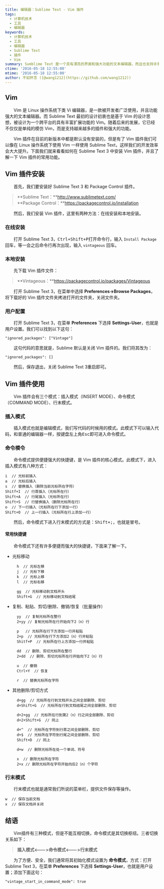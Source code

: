 ```yaml
---
title: 编辑器：Sublime Text - Vim 插件
tags:
  - 计算机技术
  - 工具
  - 编辑器
keywords:
  - 计算机技术
  - 工具
  - 编辑器
  - Sublime Text
  - 插件
  - Vim
summary: Sumblime Text 是一个具有漂亮的界面和强大功能的文本编辑器，而且也支持许多丰富的插件。它是一个收费软件，但是允许开发人员无限期的免费试用。
ctime: '2016-05-18 12:55:00'
mtime: '2016-05-18 12:55:00'
author: 不如怀念 ([@wang1212](https://github.com/wang1212))
---
```


## Vim

　　Vim 是 Linux 操作系统下类 Vi 编辑器，是一款被开发者广泛使用，并且功能强大的文本编辑器。而 Sublime Text 最初的设计初衷也是基于 Vim 的设计思想，被设计为一个跨平台的具有丰富扩展功能的 Vim。随着后来的发展，它已经不仅仅是单纯的模仿 Vim，而是支持越来越多的插件和强大的功能。

　　Vim 插件在目前的新版本中都是默认没有安装的，但是有了 Vim 插件我们可以像在 Linux 操作系统下使用 Vim 一样使用 Sublime Text，这样我们的开发效率会大大提升。下面我们就来看看如何在 Sublime Text 3 中安装 Vim 插件，并且了解一下 Vim 插件的常用功能。

## Vim 插件安装

　　首先，我们要安装好 Sublime Text 3 和 Package Control 插件。

> **Sublime Text：**http://www.sublimetext.com/ <br>
> **Package Control：**https://packagecontrol.io/installation

　　然后，我们安装 Vim 插件，这里有两种方法：在线安装和本地安装。

### 在线安装

　　打开 Sublime Text 3，<kbd>Ctrl+Shift+P</kbd>打开命令行，输入 `Install Package` 回车，等一会之后命令行再次出现，输入 `vintageous` 回车。

### 本地安装

　　先下载 Vim 插件文件：

> **Vintageous：**https://packagecontrol.io/packages/Vintageous

　　打开 Sublime Text 3，在菜单中选择 **Preferences->Browse Packages**，将下载好的 Vim 插件文件夹拷进打开的文件夹，关闭文件夹。

### 用户配置

　　打开 Sublime Text 3，在菜单 **Preferences** 下选择 **Settings-User**，也就是用户设置。我们可以找到以下这句：

    "ignored_packages": ["Vintage"]

　　这句代码的意思就是，Sublime 默认是关闭 Vim 插件的。我们将其改为：

    "ignored_packages": []

　　然后，保存退出，关闭 Sublime Text 3重启即可。

## Vim 插件使用

　　Vim 插件会有三个模式：插入模式（INSERT MODE）、命令模式（COMMAND MODE）、行末模式。

### 插入模式

　　插入模式也就是编辑模式，我们写代码的时候用的模式。此模式下可以输入代码，和普通的编辑器一样，按键盘左上角<kbd>Esc</kbd>即可进入命令模式。

### 命令模令

　　命令模式提供便捷强大的快捷键，是 Vim 插件的核心模式。此模式下，进入插入模式有八种方式：

    i  // 光标前插入
    a  // 光标后插入
    s  // 替换插入（删除当前光标所在字符）
    Shitf+I  // 行首插入（光标所在行）
    Shift+A  // 行尾插入（光标所在行）
    Shift+S  // 行替换插入（删除光标所在行）
    o  // 下一行插入（光标所在行下添加一行）
    Shift+O  // 上一行插入（光标所在行上添加一行）

　　然后，命令模式下进入行末模式的方式是：<kbd>Shift+;</kbd>，也就是冒号。

#### 常用快捷键

　　命令模式下还有许多便捷而强大的快捷键，下面来了解一下。

- 光标移动

        h  // 光标左移
        j  // 光标下移
        k  // 光标上移
        l  // 光标右移
    
        gg  // 光标移动到文档开头
        Shift+G  // 光标移动到文档结尾

- 复制、粘贴、剪切/删除、撤销/恢复（批量操作）

        yy  // 复制光标所在整行
        2+yy // 复制光标所在行开始向下2（n）行
    
        p   // 光标所在行下方添加一行并粘贴
        2+p  // 光标所在行下方添加2（n）行并粘贴
        Shitf+P  // 光标所在行上方添加一行并粘贴
    
        dd  // 删除、剪切光标所在整行
        2+dd  // 删除、剪切光标所在行开始向下2（n）行
    
        u  // 撤销
        Ctrl+Y  // 恢复
    
        r  // 替换光标所在字符

- 其他删除/剪切方式

        d+gg  // 光标所在行到文档开头之间全部删除、剪切
        d+Shift+G  // 光标所在行到文档结尾之间全部删除、剪切
        
        d+2+gg  // 光标所在行到第2（n）行之间全部删除、剪切
        d+2+Shift+G  // 同上
        
        d+^  // 光标所在字符到行首之间全部删除、剪切
        d+$  // 光标所在字符到行尾之间全部删除、剪切
        Shift+D  // 同上
        
        d+w  // 删除光标所在处一个单词、符号
        
        x  // 删除光标所在字符
        2+x // 删除光标所在字符开始向后2（n）个字符

### 行末模式

　　行末模式也就是通常我们所说的菜单栏，提供文件保存等操作。

    w  // 保存当前文档
    x  // 保存文档并关闭

## 结语

　　Vim插件有三种模式，但是不能互相切换，命令模式是其切换枢纽。三者切换关系如下：

> **插入模式<--->命令模式<--->行末模式**

　　为了方便、安全，我们通常将其初始化模式设置为 **命令模式**，方式：打开 Sublime Text 3，在菜单 **Preferences** 下选择 **Settings-User**，也就是用户设置；添加下面这句：

    "vintage_start_in_command_mode": true